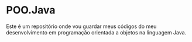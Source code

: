 # POO.Java
Este é um repositório onde vou guardar meus códigos do meu desenvolvimento em programação orientada a objetos na linguagem Java.
